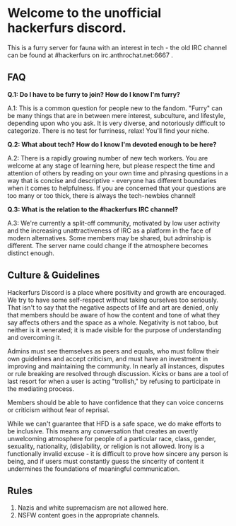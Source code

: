 # Welcome to the unofficial hackerfurs discord.

This is a furry server for fauna with an interest in tech - the old IRC channel can be found at #hackerfurs on irc.anthrochat.net:6667 .

## FAQ
**Q.1: Do I have to be furry to join? How do I know I'm furry?**

A.1: This is a common question for people new to the fandom. "Furry" can be many things that are in between mere interest, subculture, and lifestyle, depending upon who you ask. It is very diverse, and notoriously difficult to categorize. There is no test for furriness, relax! You'll find your niche.

**Q.2: What about tech? How do I know I'm devoted enough to be here?**

A.2: There is a rapidly growing number of new tech workers. You are welcome at any stage of learning here, but please respect the time and attention of others by reading on your own time and phrasing questions in a way that is concise and descriptive - everyone has different boundaries when it comes to helpfulness. If you are concerned that your questions are too many or too thick, there is always the tech-newbies channel!

**Q.3: What is the relation to the #hackerfurs IRC channel?**

A.3: We're currently a split-off community, motivated by low user activity and the increasing unattractiveness of IRC as a platform in the face of modern alternatives. Some members may be shared, but adminship is different. The server name could change if the atmosphere becomes distinct enough.

## Culture & Guidelines
Hackerfurs Discord is a place where positivity and growth are encouraged. We try to have some self-respect without taking ourselves too seriously. That isn't to say that the negative aspects of life and art are denied, only that members should be aware of how the content and tone of what they say affects others and the space as a whole. Negativity is not taboo, but neither is it venerated; it is made visible for the purpose of understanding and overcoming it.

Admins must see themselves as peers and equals, who must follow their own guidelines and accept criticism, and must have an investment in improving and maintaining the community. In nearly all instances, disputes or rule breaking are resolved through discussion. Kicks or bans are a tool of last resort for when a user is acting "trollish," by refusing to participate in the mediating process.

Members should be able to have confidence that they can voice concerns or criticism without fear of reprisal.

While we can't guarantee that HFD is a safe space, we do make efforts to be inclusive. This means any conversation that creates an overtly unwelcoming atmosphere for people of a particular race, class, gender, sexuality, nationality, (dis)ability, or religion is not allowed. Irony is a functionally invalid excuse - it is difficult to prove how sincere any person is being, and if users must constantly guess the sincerity of content it undermines the foundations of meaningful communication.

## Rules
1. Nazis and white supremacism are not allowed here.
2. NSFW content goes in the appropriate channels.
